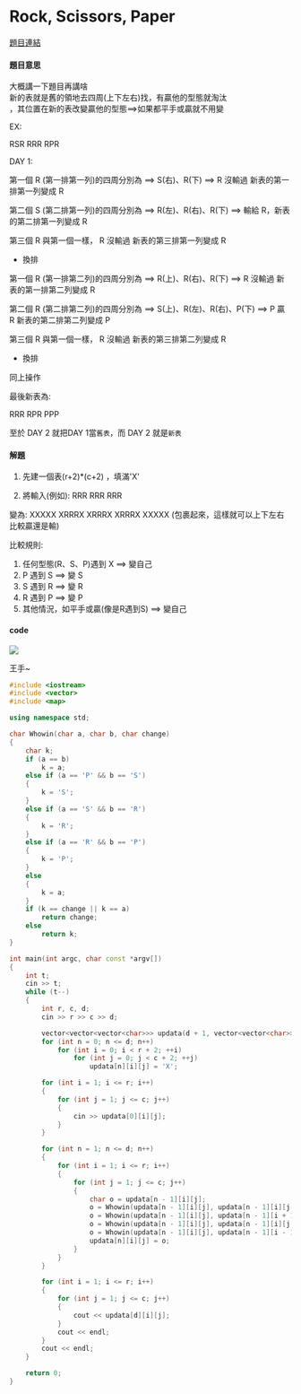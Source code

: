 # Rock, Scissors, Paper

[題目連結](https://cpe.cse.nsysu.edu.tw/cpe/file/attendance/problemPdf/10443.pdf)

#### 題目意思

大概講一下題目再講啥  
新的表就是舊的領地去四周(上下左右)找，有贏他的型態就淘汰     
，其位置在新的表改變贏他的型態==>如果都平手或贏就不用變    

EX:

RSR
RRR
RPR

DAY 1:

第一個 R (第一排第一列)的四周分別為 ==> S(右)、R(下) ==>  R 沒輸過 新表的第一排第一列變成 R 

第二個 S (第二排第一列)的四周分別為 ==> R(左)、R(右)、R(下) ==> 輸給 R，新表的第二排第一列變成 R

第三個 R 與第一個一樣， R 沒輸過 新表的第三排第一列變成 R

* 換排

第一個 R (第一排第二列)的四周分別為 ==> R(上)、R(右)、R(下) ==> R 沒輸過 新表的第一排第二列變成 R

第二個 R (第二排第二列)的四周分別為 ==> S(上)、R(左)、R(右)、P(下) ==> P 贏 R 新表的第二排第二列變成 P

第三個 R 與第一個一樣， R 沒輸過 新表的第三排第二列變成 R

* 換排

同上操作

最後新表為:

RRR
RPR
PPP

至於 DAY 2 就把DAY 1當`舊表`，而 DAY 2 就是`新表`

#### 解題

1. 先建一個表(r+2)*(c+2)  ，填滿'X'


2. 將輸入(例如):
RRR
RRR
RRR

變為:
XXXXX
XRRRX
XRRRX
XRRRX
XXXXX
(包裹起來，這樣就可以上下左右比較贏還是輸)


比較規則:

1. 任何型態(R、S、P)遇到 X ==> 變自己
2. P 遇到 S ==> 變 S
3. S 遇到 R ==> 變 R
4. R 遇到 P ==> 變 P
5. 其他情況，如平手或贏(像是R遇到S) ==> 變自己
   

#### code 


![](https://img.nga.178.com/attachments/mon_202204/18/i2Q17p-74nmKoT1kSga-ca.png)

王手~

```cpp
#include <iostream>
#include <vector>
#include <map>

using namespace std;

char Whowin(char a, char b, char change)
{
    char k;
    if (a == b)
        k = a;
    else if (a == 'P' && b == 'S')
    {
        k = 'S';
    }
    else if (a == 'S' && b == 'R')
    {
        k = 'R';
    }
    else if (a == 'R' && b == 'P')
    {
        k = 'P';
    }
    else
    {
        k = a;
    }
    if (k == change || k == a)
        return change;
    else
        return k;
}

int main(int argc, char const *argv[])
{
    int t;
    cin >> t;
    while (t--)
    {
        int r, c, d;
        cin >> r >> c >> d;

        vector<vector<vector<char>>> updata(d + 1, vector<vector<char>>(r + 2, vector<char>(c + 2, 'X')));
        for (int n = 0; n <= d; n++)
            for (int i = 0; i < r + 2; ++i)
                for (int j = 0; j < c + 2; ++j)
                    updata[n][i][j] = 'X';

        for (int i = 1; i <= r; i++)
        {
            for (int j = 1; j <= c; j++)
            {
                cin >> updata[0][i][j];
            }
        }

        for (int n = 1; n <= d; n++)
        {
            for (int i = 1; i <= r; i++)
            {
                for (int j = 1; j <= c; j++)
                {
                    char o = updata[n - 1][i][j];
                    o = Whowin(updata[n - 1][i][j], updata[n - 1][i][j + 1], o);
                    o = Whowin(updata[n - 1][i][j], updata[n - 1][i + 1][j], o);
                    o = Whowin(updata[n - 1][i][j], updata[n - 1][i][j - 1], o);
                    o = Whowin(updata[n - 1][i][j], updata[n - 1][i - 1][j], o);
                    updata[n][i][j] = o;
                }
            }
        }

        for (int i = 1; i <= r; i++)
        {
            for (int j = 1; j <= c; j++)
            {
                cout << updata[d][i][j];
            }
            cout << endl;
        }
        cout << endl;
    }

    return 0;
}
```
